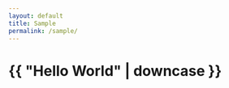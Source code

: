 ```yaml
---
layout: default
title: Sample
permalink: /sample/
---
```

<h1> {{ "Hello World" | downcase }} </h1>
